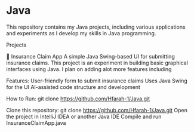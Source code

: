 # Java
This repository contains my Java projects, including various applications and experiments as I develop my skills in Java programming.

Projects

🚀 Insurance Claim App
A simple Java Swing-based UI for submitting insurance claims. This project is an experiment in building basic graphical interfaces using Java. I plan on adding alot more features including 

Features:
User-friendly form to submit insurance claims
Uses Java Swing for the UI
AI-assisted code structure and development

How to Run:
git clone https://github.com/Hfarah-1/Java.git

Clone this repository:
git clone https://github.com/Hfarah-1/Java.git
Open the project in IntelliJ IDEA or another Java IDE
Compile and run InsuranceClaimApp.java
